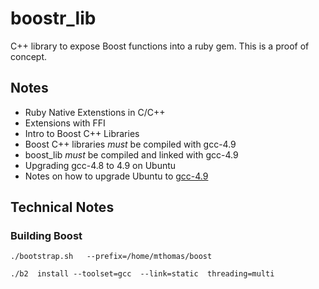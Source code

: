 boostr_lib
==========

C++ library to expose Boost functions into a ruby gem.  This is a proof of concept.

## Notes

- Ruby Native Extenstions in C/C++
- Extensions with FFI
- Intro to Boost C++ Libraries
- Boost C++ libraries *must* be compiled with gcc-4.9
- boost_lib *must* be compiled and linked with gcc-4.9
- Upgrading gcc-4.8 to 4.9 on Ubuntu
- Notes on how to upgrade Ubuntu to [gcc-4.9](http://askubuntu.com/questions/466651/how-do-i-use-the-latest-gcc-4-9-on-ubuntu-14-04)

## Technical Notes
### Building Boost
`./bootstrap.sh   --prefix=/home/mthomas/boost`

`./b2  install --toolset=gcc  --link=static  threading=multi`

